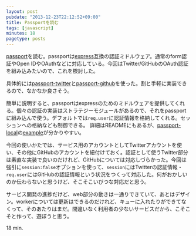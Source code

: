 ```yaml
---
layout: post
pubdate: "2013-12-23T22:12:52+09:00"
title: Passportを読む
tags: [javascript]
minutes: 18
pagetype: posts
---
```

[passport][jaredhanson/passport]を読む。passportは[express][visionmedia/express]互換の認証ミドルウェア。通常のform認証やOpen IDやOAuthなどに対応している。今回はTwitter/GitHubのOAuth認証を組み込みたいので、これを検討した。

具体的には[passport-twitter][jaredhanson/passport-twitter]と[passport-github][jaredhanson/passport-github]を使った。割と手軽に実装できるので、なかなか良さそう。

簡単に説明すると、passportはexpressのためのミドルウェアを提供してくれる。個々の認証の実装はストラテジーモジュールがあるので、それをpassportに組み込んで使う。デフォルトでは`req.user`に認証情報を格納してくれる。セッションへの格納なども制御できる。 詳細はREADMEにもあるが、[passport-local][jaredhanson/passport-local]の[example][passport-example]が分かりやすい。

今回の使いかたでは、サービス用のアカウントとしてTwitterアカウントを使い、その他にGitHubのアカウントを紐付けておく。認証として使うTwitter部分は素直な実装で良いのだけれど、GitHubについては対応しづらかった。今回は強引に`session:false`オプションを使って、`session`にはTwitterの認証情報・`req.user`にはGitHubの認証情報という状況をつくって対応した。何がおかしいのか伝わらないと思うけど、そこそこいびつな対応だと思う。

サービス開発の進捗だけど、web部分の動きは一通りできていて、あとはデザイン。workerについては更新はできるのだけれど、キューに入れたりができてなくって、そのあたりはまだ。間違いなく利用者の少ないサービスだから、こそこそと作って、遊ぼうと思う。

18 min.

[jaredhanson/passport]: https://github.com/jaredhanson/passport
[jaredhanson/passport-github]: https://github.com/jaredhanson/passport-github
[jaredhanson/passport-twitter]: https://github.com/jaredhanson/passport-twitter
[jaredhanson/passport-local]: https://github.com/jaredhanson/passport-local
[passport-example]: https://github.com/jaredhanson/passport-local/tree/master/examples/login
[visionmedia/express]: https://github.com/visionmedia/express
